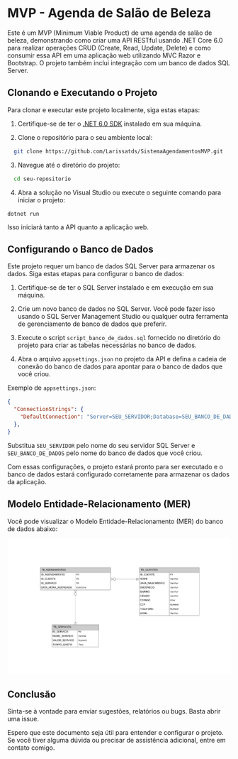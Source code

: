 # MVP - Agenda de Salão de Beleza

Este é um MVP (Minimum Viable Product) de uma agenda de salão de beleza, demonstrando como criar uma API RESTful usando .NET Core 6.0 para realizar operações CRUD (Create, Read, Update, Delete) e como consumir essa API em uma aplicação web utilizando MVC Razor e Bootstrap. O projeto também inclui integração com um banco de dados SQL Server.

## Clonando e Executando o Projeto

Para clonar e executar este projeto localmente, siga estas etapas:

1. Certifique-se de ter o [.NET 6.0 SDK](https://dotnet.microsoft.com/download/dotnet/6.0) instalado em sua máquina.
   
2. Clone o repositório para o seu ambiente local:
```bash
  git clone https://github.com/Larissatds/SistemaAgendamentosMVP.git
```

3. Navegue até o diretório do projeto:
```bash
  cd seu-repositorio
```

4. Abra a solução no Visual Studio ou execute o seguinte comando para iniciar o projeto:
```arduino
dotnet run
```

Isso iniciará tanto a API quanto a aplicação web.

## Configurando o Banco de Dados

Este projeto requer um banco de dados SQL Server para armazenar os dados. Siga estas etapas para configurar o banco de dados:

1. Certifique-se de ter o SQL Server instalado e em execução em sua máquina.

2. Crie um novo banco de dados no SQL Server. Você pode fazer isso usando o SQL Server Management Studio ou qualquer outra ferramenta de gerenciamento de banco de dados que preferir.

3. Execute o script `script_banco_de_dados.sql` fornecido no diretório do projeto para criar as tabelas necessárias no banco de dados.

4. Abra o arquivo `appsettings.json` no projeto da API e defina a cadeia de conexão do banco de dados para apontar para o banco de dados que você criou.

Exemplo de `appsettings.json`:

```json
{
  "ConnectionStrings": {
    "DefaultConnection": "Server=SEU_SERVIDOR;Database=SEU_BANCO_DE_DADOS;Trusted_Connection=True;MultipleActiveResultSets=true"
  },
}
```
Substitua `SEU_SERVIDOR` pelo nome do seu servidor SQL Server e `SEU_BANCO_DE_DADOS` pelo nome do banco de dados que você criou.

Com essas configurações, o projeto estará pronto para ser executado e o banco de dados estará configurado corretamente para armazenar os dados da aplicação.

## Modelo Entidade-Relacionamento (MER)

Você pode visualizar o Modelo Entidade-Relacionamento (MER) do banco de dados abaixo:

![Modelo Entidade-Relacionamento (MER)](MER.jpeg)

## Conclusão

Sinta-se à vontade para enviar sugestões, relatórios ou bugs. Basta abrir uma issue.

Espero que este documento seja útil para entender e configurar o projeto. Se você tiver alguma dúvida ou precisar de assistência adicional, entre em contato comigo.









